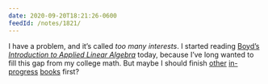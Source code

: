 ```yaml
---
date: 2020-09-20T18:21:26-0600
feedId: /notes/1821/
---
```


I have a problem, and it’s called *too many interests*. I started reading [Boyd’s <cite>Introduction to Applied Linear Algebra</cite>][book] today, because I’ve long wanted to fill this gap from my college math. But maybe I should finish [other][kelsey] [in-progress][gregory] [books][7li7w] first?

[book]: https://web.stanford.edu/~boyd/vmls/vmls.pdf
[kelsey]: https://v5.chriskrycho.com/topics/eccentric-existence/
[gregory]: https://v5.chriskrycho.com/topics/politics-and-the-order-of-love/
[7li7w]: https://v5.chriskrycho.com/notes/2020-08-08-1736/
